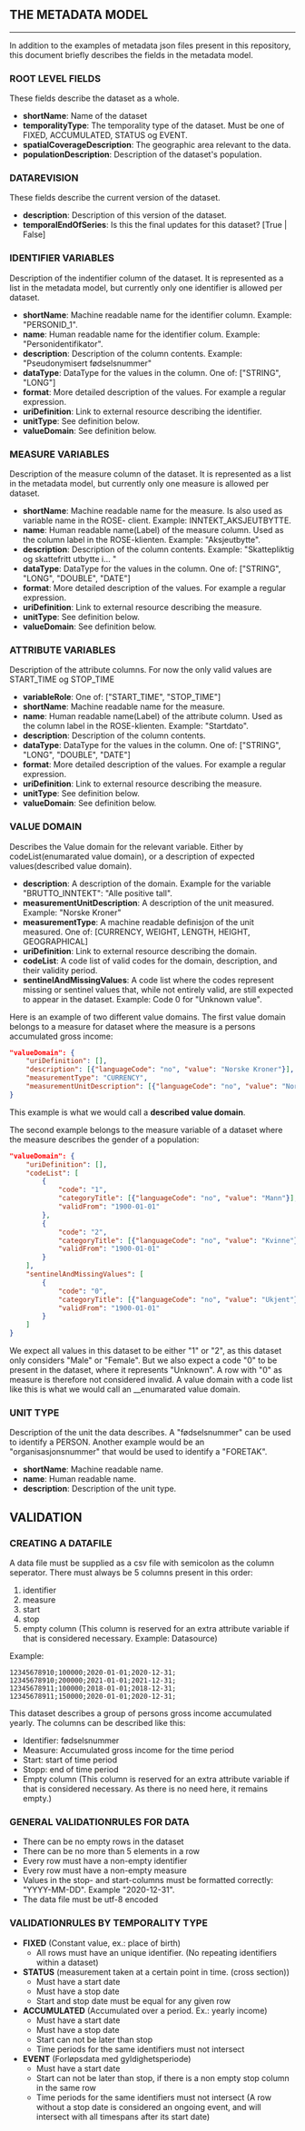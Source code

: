 ## THE METADATA MODEL
_______
In addition to the examples of metadata json files present in this repository, this document briefly describes the fields in the metadata model.
### ROOT LEVEL FIELDS
These fields describe the dataset as a whole.
* **shortName**: Name of the dataset
* **temporalityType**: The temporality type of the dataset. Must be one of FIXED, ACCUMULATED, STATUS og EVENT.
* **spatialCoverageDescription**: The geographic area relevant to the data.
* **populationDescription**: Description of the dataset's population.


### DATAREVISION
These fields describe the current version of the dataset.
* **description**: Description of this version of the dataset.
* **temporalEndOfSeries**: Is this the final updates for this dataset? [True | False]

### IDENTIFIER VARIABLES
Description of the indentifier column of the dataset. It is represented as a list in the metadata model, but currently only one identifier is allowed per dataset.
* **shortName**: Machine readable name for the identifier column. Example: "PERSONID_1".
* **name**: Human readable name for the identifier colum. Example: "Personidentifikator".
* **description**: Description of the column contents. Example: "Pseudonymisert fødselsnummer"
* **dataType**: DataType for the values in the column. One of: ["STRING", "LONG"]
* **format**: More detailed description of the values. For example a regular expression.
* **uriDefinition**: Link to external resource describing the identifier.
* **unitType**: See definition below.
* **valueDomain**: See definition below.

### MEASURE VARIABLES
Description of the measure column of the dataset. It is represented as a list in the metadata model, but currently only one measure is allowed per dataset.
* **shortName**: Machine readable name for the measure. Is also used as variable name in the ROSE- client. Example: INNTEKT_AKSJEUTBYTTE.
* **name**: Human readable name(Label) of the measure column. Used as the column label in the ROSE-klienten. Example: "Aksjeutbytte".
* **description**: Description of the column contents. Example: "Skattepliktig og skattefritt utbytte i... "
* **dataType**: DataType for the values in the column. One of: ["STRING", "LONG", "DOUBLE", "DATE"]
* **format**: More detailed description of the values. For example a regular expression.
* **uriDefinition**: Link to external resource describing the measure.
* **unitType**: See definition below.
* **valueDomain**: See definition below.

### ATTRIBUTE VARIABLES
Description of the attribute columns. For now the only valid values are START_TIME og STOP_TIME
* **variableRole**: One of: ["START_TIME", "STOP_TIME"]
* **shortName**: Machine readable name for the measure. 
* **name**: Human readable name(Label) of the attribute column. Used as the column label in the ROSE-klienten. Example: "Startdato".
* **description**: Description of the column contents.
* **dataType**: DataType for the values in the column. One of: ["STRING", "LONG", "DOUBLE", "DATE"]
* **format**: More detailed description of the values. For example a regular expression.
* **uriDefinition**: Link to external resource describing the measure.
* **unitType**: See definition below.
* **valueDomain**: See definition below.


### VALUE DOMAIN
Describes the Value domain for the relevant variable. Either by codeList(enumarated value domain), or a description of expected values(described value domain).
* **description**: A description of the domain. Example for the variable "BRUTTO_INNTEKT": "Alle positive tall".
* **measurementUnitDescription**: A description of the unit measured. Example: "Norske Kroner"
* **measurementType**: A machine readable definisjon of the unit measured. One of: [CURRENCY, WEIGHT, LENGTH, HEIGHT, GEOGRAPHICAL]
* **uriDefinition**: Link to external resource describing the domain.
* **codeList**: A code list of valid codes for the domain, description, and their validity period.
* **sentinelAndMissingValues**: A code list where the codes represent missing or sentinel values that, while not entirely valid, are still expected to appear in the dataset. Example: Code 0 for "Unknown value".


Here is an example of two different value domains.
The first value domain belongs to a measure for dataset where the measure is a persons accumulated gross income:
```json
"valueDomain": {
    "uriDefinition": [],
    "description": [{"languageCode": "no", "value": "Norske Kroner"}],
    "measurementType": "CURRENCY",
    "measurementUnitDescription": [{"languageCode": "no", "value": "Norske Kroner"}]
}
```
This example is what we would call a __described value domain__.

The second example belongs to the measure variable of a dataset where the measure describes the gender of a population:
```json
"valueDomain": {
    "uriDefinition": [],
    "codeList": [
        {
            "code": "1",
            "categoryTitle": [{"languageCode": "no", "value": "Mann"}],
            "validFrom": "1900-01-01"
        },
        {
            "code": "2",
            "categoryTitle": [{"languageCode": "no", "value": "Kvinne"}],
            "validFrom": "1900-01-01"
        }
    ],
    "sentinelAndMissingValues": [
        {
            "code": "0",
            "categoryTitle": [{"languageCode": "no", "value": "Ukjent"}],
            "validFrom": "1900-01-01"
        }
    ]
}
```
We expect all values in this dataset to be either "1" or "2", as this dataset only considers "Male" or "Female". But we also expect a code "0" to be present in the dataset, where it represents "Unknown". A row with "0" as measure is therefore not considered invalid. A value domain with a code list like this is what we would call an __enumarated value domain.


### UNIT TYPE
Description of the unit the data describes. A "fødselsnummer" can be used to identify a PERSON. Another example would be an "organisasjonsnummer" that would be used to identify a "FORETAK".
* **shortName**: Machine readable name.
* **name**: Human readable name.
* **description**: Description of the unit type.


## VALIDATION

### CREATING A DATAFILE
A data file must be supplied as a csv file with semicolon as the column seperator. There must always be 5 columns present in this order:
1. identifier
2. measure
3. start
4. stop
5. empty column (This column is reserved for an extra attribute variable if that is considered necessary. Example: Datasource)

Example:
```
12345678910;100000;2020-01-01;2020-12-31;
12345678910;200000;2021-01-01;2021-12-31;
12345678911;100000;2018-01-01;2018-12-31;
12345678911;150000;2020-01-01;2020-12-31;
```

This dataset describes a group of persons gross income accumulated yearly. The columns can be described like this:
* Identifier: fødselsnummer
* Measure: Accumulated gross income for the time period
* Start: start of time period
* Stopp: end of time period
* Empty column (This column is reserved for an extra attribute variable if that is considered necessary. As there is no need here, it remains empty.)

### GENERAL VALIDATIONRULES FOR DATA
* There can be no empty rows in the dataset
* There can be no more than 5 elements in a row
* Every row must have a non-empty identifier
* Every row must have a non-empty measure
* Values in the stop- and start-columns must be formatted correctly: "YYYY-MM-DD". Example "2020-12-31".
* The data file must be utf-8 encoded

### VALIDATIONRULES BY TEMPORALITY TYPE
* **FIXED** (Constant value, ex.: place of birth)
    - All rows must have an unique identifier. (No repeating identifiers within a dataset)
* **STATUS** (measurement taken at a certain point in time. (cross section))
    - Must have a start date
    - Must have a stop date
    - Start and stop date must be equal for any given row
* **ACCUMULATED** (Accumulated over a period. Ex.: yearly income)
    - Must have a start date
    - Must have a stop date
    - Start can not be later than stop
    - Time periods for the same identifiers must not intersect
* **EVENT** (Forløpsdata med gyldighetsperiode)
    - Must have a start date
    - Start can not be later than stop, if there is a non empty stop column in the same row
    - Time periods for the same identifiers must not intersect (A row without a stop date is considered an ongoing event, and will intersect with all timespans after its start date)
